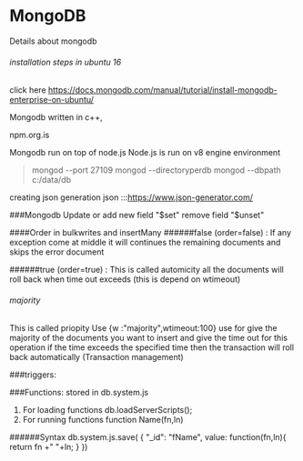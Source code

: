 # MongoDB
Details about mongodb

###### installation steps in ubuntu 16

click here https://docs.mongodb.com/manual/tutorial/install-mongodb-enterprise-on-ubuntu/

Mongodb written in c++,


npm.org.is 

Mongodb run on top of node.js
Node.js is run on v8 engine environment

> mongod --port
27109
> mongod --directoryperdb
>mongod --dbpath c:/data/db

creating json generation json  :::https://www.json-generator.com/

###Mongodb Update or add new field "$set"  remove field "$unset"

####Order in bulkwrites and insertMany
######false (order=false) : 
If any exception come at middle it will continues the remaining documents and skips the error document

######true (order=true) :
This is called automicity all the documents will roll back when time out exceeds (this is depend on wtimeout)

###### majority
This is called priopity
Use {w :"majority",wtimeout:100} use for give the majority of the documents you want to insert and give the time out for this operation
if the time exceeds the specified time then the transaction will roll back automatically (Transaction management)

###triggers:



###Functions:
stored in db.system.js
1) For loading functions db.loadServerScripts();
2) For running functions function Name(fn,ln)

######Syntax 
db.system.js.save(
{
  "_id": "fName",
  value: function(fn,ln){
    return fn +" "+ln;
  }
})

 
